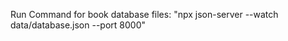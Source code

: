 Run Command for book database files: 
            "npx json-server --watch data/database.json --port 8000"

